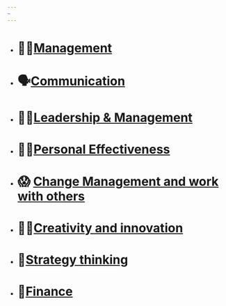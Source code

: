 ```yaml
---
~
---
```

  
- # 👩‍💼[Management](./Management/content/Management.md#)    
    
- # 🗣️[Communication](./Management/content/Communication.md#)    
    
- # 🙋‍♀️[Leadership & Management](./Management/content/Leadership%2520&%2520Management.md#)    
    
- # 👩‍💻[Personal Effectiveness](./Management/content/Personal%2520Effectiveness.md#)    
    
- # 😱 [Change Management and work with others](./Management/content/Change%2520Management%2520and%2520work%2520with%2520others.md#)    
    
- # 👩‍🎨[Creativity and innovation](./Management/content/Creativity%2520and%2520innovation.md#)    
    
- # 🧠[Strategy thinking](./Management/content/Strategy%2520thinking.md#)    
    
- # 🤑[Finance](./Management/content/Finance.md#)    
  
  
